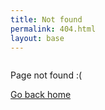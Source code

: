 ```yaml
---
title: Not found
permalink: 404.html
layout: base
---
```


<section class="section">
      <div class="column is-8 is-offset-2 has-text-centered">
      <div class="hero is-medium">
      <div class="hero-body">
<p>Page not found :(</p>
<a href="/">Go back home</a>
      </div>
      </div>

</div>
</section>